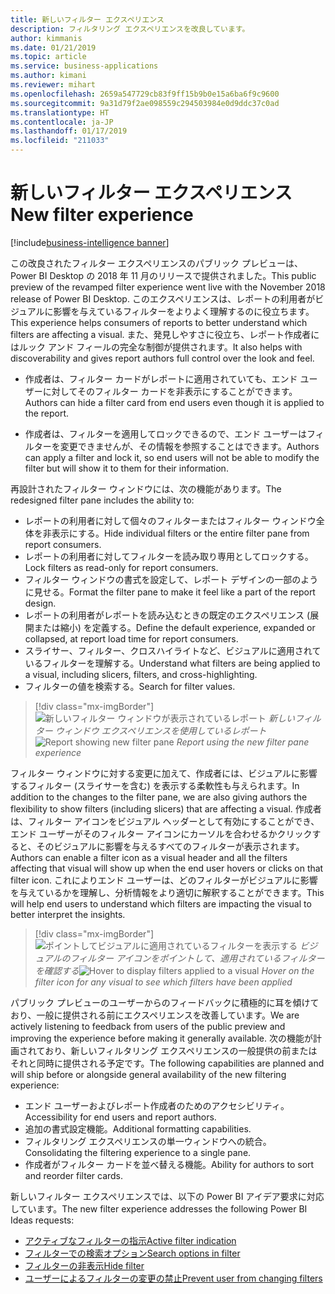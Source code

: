 ```yaml
---
title: 新しいフィルター エクスペリエンス
description: フィルタリング エクスペリエンスを改良しています。
author: kimmanis
ms.date: 01/21/2019
ms.topic: article
ms.service: business-applications
ms.author: kimani
ms.reviewer: mihart
ms.openlocfilehash: 2659a547729cb83f9ff15b9b0e15a6ba6f9c9600
ms.sourcegitcommit: 9a31d79f2ae098559c294503984e0d9ddc37c0ad
ms.translationtype: HT
ms.contentlocale: ja-JP
ms.lasthandoff: 01/17/2019
ms.locfileid: "211033"
---
```

# <a name="new-filter-experience"></a><span data-ttu-id="b5e9f-103">新しいフィルター エクスペリエンス</span><span class="sxs-lookup"><span data-stu-id="b5e9f-103">New filter experience</span></span>
[!include[business-intelligence banner](../../includes/business-intelligence.md)]


<span data-ttu-id="b5e9f-104">この改良されたフィルター エクスペリエンスのパブリック プレビューは、Power BI Desktop の 2018 年 11 月のリリースで提供されました。</span><span class="sxs-lookup"><span data-stu-id="b5e9f-104">This public preview of the revamped filter experience went live with the November 2018 release of Power BI Desktop.</span></span> <span data-ttu-id="b5e9f-105">このエクスペリエンスは、レポートの利用者がビジュアルに影響を与えているフィルターをよりよく理解するのに役立ちます。</span><span class="sxs-lookup"><span data-stu-id="b5e9f-105">This experience helps consumers of reports to better understand which filters are affecting a visual.</span></span> <span data-ttu-id="b5e9f-106">また、発見しやすさに役立ち、レポート作成者にはルック アンド フィールの完全な制御が提供されます。</span><span class="sxs-lookup"><span data-stu-id="b5e9f-106">It also helps with discoverability and gives report authors full control over the look and feel.</span></span> 

-   <span data-ttu-id="b5e9f-107">作成者は、フィルター カードがレポートに適用されていても、エンド ユーザーに対してそのフィルター カードを非表示にすることができます。</span><span class="sxs-lookup"><span data-stu-id="b5e9f-107">Authors can hide a filter card from end users even though it is applied to the report.</span></span>

-   <span data-ttu-id="b5e9f-108">作成者は、フィルターを適用してロックできるので、エンド ユーザーはフィルターを変更できませんが、その情報を参照することはできます。</span><span class="sxs-lookup"><span data-stu-id="b5e9f-108">Authors can apply a filter and lock it, so end users will not be able to modify the filter but will show it to them for their information.</span></span>

<span data-ttu-id="b5e9f-109">再設計されたフィルター ウィンドウには、次の機能があります。</span><span class="sxs-lookup"><span data-stu-id="b5e9f-109">The redesigned filter pane includes the ability to:</span></span>

- <span data-ttu-id="b5e9f-110">レポートの利用者に対して個々のフィルターまたはフィルター ウィンドウ全体を非表示にする。</span><span class="sxs-lookup"><span data-stu-id="b5e9f-110">Hide individual filters or the entire filter pane from report consumers.</span></span>
- <span data-ttu-id="b5e9f-111">レポートの利用者に対してフィルターを読み取り専用としてロックする。</span><span class="sxs-lookup"><span data-stu-id="b5e9f-111">Lock filters as read-only for report consumers.</span></span>
- <span data-ttu-id="b5e9f-112">フィルター ウィンドウの書式を設定して、レポート デザインの一部のように見せる。</span><span class="sxs-lookup"><span data-stu-id="b5e9f-112">Format the filter pane to make it feel like a part of the report design.</span></span>
- <span data-ttu-id="b5e9f-113">レポートの利用者がレポートを読み込むときの既定のエクスペリエンス (展開または縮小) を定義する。</span><span class="sxs-lookup"><span data-stu-id="b5e9f-113">Define the default experience, expanded or collapsed, at report load time for report consumers.</span></span>
- <span data-ttu-id="b5e9f-114">スライサー、フィルター、クロスハイライトなど、ビジュアルに適用されているフィルターを理解する。</span><span class="sxs-lookup"><span data-stu-id="b5e9f-114">Understand what filters are being applied to a visual, including slicers, filters, and cross-highlighting.</span></span> 
- <span data-ttu-id="b5e9f-115">フィルターの値を検索する。</span><span class="sxs-lookup"><span data-stu-id="b5e9f-115">Search for filter values.</span></span>

> [!div class="mx-imgBorder"]
> <span data-ttu-id="b5e9f-116">![新しいフィルター ウィンドウが表示されているレポート](media/new-filter-experience-1.png "新しいフィルター ウィンドウが表示されているレポート")
*新しいフィルター ウィンドウ エクスペリエンスを使用しているレポート*</span><span class="sxs-lookup"><span data-stu-id="b5e9f-116">![Report showing new filter pane](media/new-filter-experience-1.png "Report showing new filter pane")
*Report using the new filter pane experience*</span></span>

<span data-ttu-id="b5e9f-117">フィルター ウィンドウに対する変更に加えて、作成者には、ビジュアルに影響するフィルター (スライサーを含む) を表示する柔軟性も与えられます。</span><span class="sxs-lookup"><span data-stu-id="b5e9f-117">In addition to the changes to the filter pane, we are also giving authors the flexibility to show filters (including slicers) that are affecting a visual.</span></span>
<span data-ttu-id="b5e9f-118">作成者は、フィルター アイコンをビジュアル ヘッダーとして有効にすることができ、エンド ユーザーがそのフィルター アイコンにカーソルを合わせるかクリックすると、そのビジュアルに影響を与えるすべてのフィルターが表示されます。</span><span class="sxs-lookup"><span data-stu-id="b5e9f-118">Authors can enable a filter icon as a visual header and all the filters affecting that visual will show up when the end user hovers or clicks on that filter icon.</span></span> <span data-ttu-id="b5e9f-119">これによりエンド ユーザーは、どのフィルターがビジュアルに影響を与えているかを理解し、分析情報をより適切に解釈することができます。</span><span class="sxs-lookup"><span data-stu-id="b5e9f-119">This will help end users to understand which filters are impacting the visual to better interpret the insights.</span></span>

> [!div class="mx-imgBorder"]
> <span data-ttu-id="b5e9f-120">![ポイントしてビジュアルに適用されているフィルターを表示する](media/new-filter-experience-2.png "ポイントしてビジュアルに適用されているフィルターを表示する")
*ビジュアルのフィルター アイコンをポイントして、適用されているフィルターを確認する*</span><span class="sxs-lookup"><span data-stu-id="b5e9f-120">![Hover to display filters applied to a visual](media/new-filter-experience-2.png "Hover to display filters applied to a visual")
*Hover on the filter icon for any visual to see which filters have been applied*</span></span>

<span data-ttu-id="b5e9f-121">パブリック プレビューのユーザーからのフィードバックに積極的に耳を傾けており、一般に提供される前にエクスペリエンスを改善しています。</span><span class="sxs-lookup"><span data-stu-id="b5e9f-121">We are actively listening to feedback from users of the public preview and improving the experience before making it generally available.</span></span> <span data-ttu-id="b5e9f-122">次の機能が計画されており、新しいフィルタリング エクスペリエンスの一般提供の前またはそれと同時に提供される予定です。</span><span class="sxs-lookup"><span data-stu-id="b5e9f-122">The following capabilities are planned and will ship before or alongside general availability of the new filtering experience:</span></span>

- <span data-ttu-id="b5e9f-123">エンド ユーザーおよびレポート作成者のためのアクセシビリティ。</span><span class="sxs-lookup"><span data-stu-id="b5e9f-123">Accessibility for end users and report authors.</span></span>
- <span data-ttu-id="b5e9f-124">追加の書式設定機能。</span><span class="sxs-lookup"><span data-stu-id="b5e9f-124">Additional formatting capabilities.</span></span>
- <span data-ttu-id="b5e9f-125">フィルタリング エクスペリエンスの単一ウィンドウへの統合。</span><span class="sxs-lookup"><span data-stu-id="b5e9f-125">Consolidating the filtering experience to a single pane.</span></span>
- <span data-ttu-id="b5e9f-126">作成者がフィルター カードを並べ替える機能。</span><span class="sxs-lookup"><span data-stu-id="b5e9f-126">Ability for authors to sort and reorder filter cards.</span></span>

<span data-ttu-id="b5e9f-127">新しいフィルター エクスペリエンスでは、以下の Power BI アイデア要求に対応しています。</span><span class="sxs-lookup"><span data-stu-id="b5e9f-127">The new filter experience addresses the following Power BI Ideas requests:</span></span>

- [<span data-ttu-id="b5e9f-128">アクティブなフィルターの指示</span><span class="sxs-lookup"><span data-stu-id="b5e9f-128">Active filter indication</span></span>](https://ideas.powerbi.com/forums/265200-power-bi-ideas/suggestions/16413433-active-filter-indication)
- [<span data-ttu-id="b5e9f-129">フィルターでの検索オプション</span><span class="sxs-lookup"><span data-stu-id="b5e9f-129">Search options in filter</span></span>](https://ideas.powerbi.com/forums/265200-power-bi-ideas/suggestions/18956419-seaech-option-in-filters)
- [<span data-ttu-id="b5e9f-130">フィルターの非表示</span><span class="sxs-lookup"><span data-stu-id="b5e9f-130">Hide filter</span></span>](https://ideas.powerbi.com/forums/265200-power-bi-ideas/suggestions/17936422-more-control-over-report-filters-pane-hide-certa)
- [<span data-ttu-id="b5e9f-131">ユーザーによるフィルターの変更の禁止</span><span class="sxs-lookup"><span data-stu-id="b5e9f-131">Prevent user from changing filters</span></span>](https://ideas.powerbi.com/forums/265200-power-bi-ideas/suggestions/10319553-hide-filters-for-shared-reports-or-prevent-user-fr)
